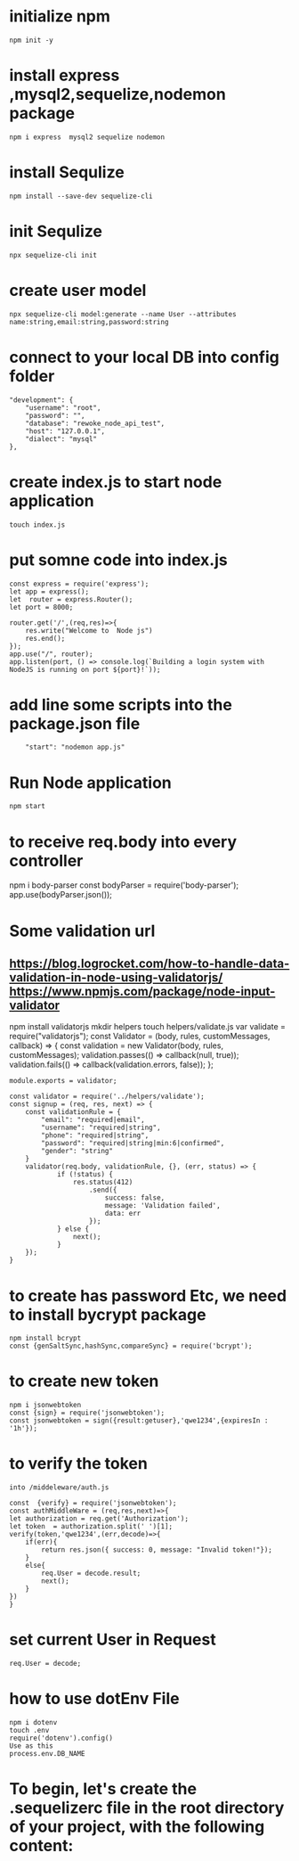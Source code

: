 # initialize npm 
    npm init -y
# install express ,mysql2,sequelize,nodemon package 
    npm i express  mysql2 sequelize nodemon
# install  Sequlize 
    npm install --save-dev sequelize-cli
# init  Sequlize 
    npx sequelize-cli init
# create user model 
    npx sequelize-cli model:generate --name User --attributes name:string,email:string,password:string
# connect to your local DB into  config folder 
    "development": {
        "username": "root",
        "password": "",
        "database": "rewoke_node_api_test",
        "host": "127.0.0.1",
        "dialect": "mysql"
    },
# create index.js to  start node application 
    touch index.js
# put somne code into  index.js
    const express = require('express');
    let app = express();
    let  router = express.Router();
    let port = 8000;

    router.get('/',(req,res)=>{
        res.write("Welcome to  Node js")
        res.end();
    });
    app.use("/", router);
    app.listen(port, () => console.log(`Building a login system with NodeJS is running on port ${port}!`));

# add  line some scripts into the package.json file 
        "start": "nodemon app.js" 

# Run Node application  
    npm start


# to  receive req.body into every  controller 
   npm i body-parser
   const bodyParser = require('body-parser');
   app.use(bodyParser.json());



# Some validation url  
   https://blog.logrocket.com/how-to-handle-data-validation-in-node-using-validatorjs/
   https://www.npmjs.com/package/node-input-validator
   -----------------------------------------------------------
   npm install validatorjs
   mkdir helpers
   touch helpers/validate.js
   var validate = require("validatorjs");
   const Validator = (body, rules, customMessages, callback) => {
    const validation = new Validator(body, rules, customMessages);
    validation.passes(() => callback(null, true));
    validation.fails(() => callback(validation.errors, false));
    };

    module.exports = validator;

    const validator = require('../helpers/validate');
    const signup = (req, res, next) => {
        const validationRule = {
            "email": "required|email",
            "username": "required|string",
            "phone": "required|string",
            "password": "required|string|min:6|confirmed",
            "gender": "string"
        }
        validator(req.body, validationRule, {}, (err, status) => {
                if (!status) {
                    res.status(412)
                        .send({
                            success: false,
                            message: 'Validation failed',
                            data: err
                        });
                } else {
                    next();
                }
        });
    }
# to create has password Etc, we need to install bycrypt  package 
    npm install bcrypt
    const {genSaltSync,hashSync,compareSync} = require('bcrypt');


# to  create new token 
    npm i jsonwebtoken
    const {sign} = require('jsonwebtoken');
    const jsonwebtoken = sign({result:getuser},'qwe1234',{expiresIn : '1h'});

# to  verify the token  
    into /middeleware/auth.js

    const  {verify} = require('jsonwebtoken');
    const authMiddleWare = (req,res,next)=>{
    let authorization = req.get('Authorization');
    let token  = authorization.split(' ')[1];
    verify(token,'qwe1234',(err,decode)=>{
        if(err){
            return res.json({ success: 0, message: "Invalid token!"});
        }
        else{
            req.User = decode.result;
            next();
        }
    })
    }

# set  current User in Request 
    req.User = decode;
# how to use dotEnv  File 
    npm i dotenv
    touch .env
    require('dotenv').config()
    Use as this 
    process.env.DB_NAME
# To begin, let's create the .sequelizerc file in the root directory of your project, with the following content:
    